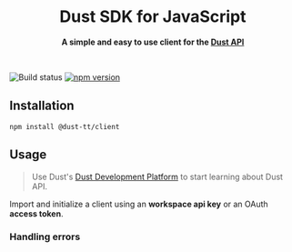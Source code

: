 <div align="center">
	<h1>Dust SDK for JavaScript</h1>
	<p>
		<b>A simple and easy to use client for the <a href="https://docs.dust.tt/reference/developer-platform-overview">Dust API</a></b>
	</p>
	<br>
</div>

![Build status](https://github.com/dust-tt/dust/actions/workflows/deploy-front.yml/badge.svg)
[![npm version](https://badge.fury.io/js/%40dust%2Fclient.svg)](https://www.npmjs.com/package/@dust-tt/client)

## Installation

```
npm install @dust-tt/client
```

## Usage

> Use Dust's [Dust Development Platform](https://docs.dust.tt/reference/developer-platform-overview) to start learning about Dust API.

Import and initialize a client using an **workspace api key** or an OAuth **access token**.

### Handling errors


